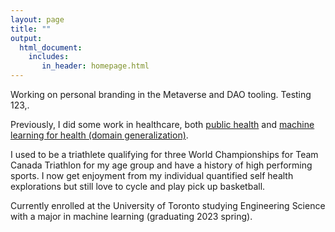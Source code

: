 ```yaml
---
layout: page
title: ""
output: 
  html_document:
    includes:
       in_header: homepage.html
---
```


Working on personal branding in the Metaverse and DAO tooling. Testing 123,. 

Previously, I did some work in healthcare, both [public health](https://flatten.ca) and [machine learning for health (domain generalization)](https://shreyj.com/publications).

I used to be a triathlete qualifying for three World Championships for Team Canada Triathlon for my age group and have a history of high performing sports. I now get enjoyment from my individual quantified self health explorations but still love to cycle and play pick up basketball.

Currently enrolled at the University of Toronto studying Engineering Science with a major in machine learning (graduating 2023 spring).
